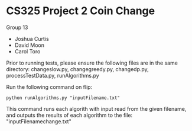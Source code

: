 # CS325 Project 2 Coin Change
Group 13
- Joshua Curtis
- David Moon
- Carol Toro

Prior to running tests, please ensure the following files are in the same directory: changeslow.py, changegreedy.py, changedp.py, processTestData.py, runAlgorithms.py

Run the following command on flip:     
```
python runAlgorithms.py "inputFilename.txt"
```
This command runs each algorith with input read from the given filename, and outputs the results of each algorithm to the file: "inputFilenamechange.txt"

